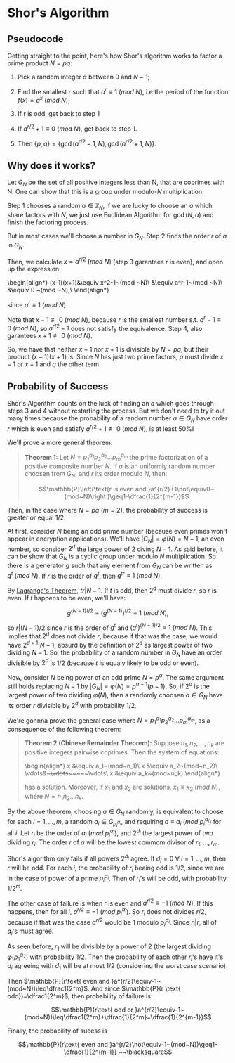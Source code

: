 # Shor's Algorithm

<!-- Description of the algorithm, mathematical statements and proofs. -->

## Pseudocode

Getting straight to the point, here's how Shor's algorithm works to factor a prime product $N=pq$:

1. Pick a random integer $a$ between $0$ and $N-1$;

2. Find the smallest $r$ such that $a^r\equiv 1 ~(mod ~N)$, i.e the period of the function $f(x)=a^x~(mod~N)$;

3. If r is odd, get back to step 1

4. If $a^{r/2}+1\equiv 0~(mod~N)$, get back to step 1.

5. Then $\{p,q\}=\{\gcd(a^{r/2}-1,N),\gcd(a^{r/2}+1,N)\}$.

## Why does it works?

Let $G_N$ be the set of all positive integers less than N, that are coprimes with N. One can show that this is a group under modulo-$N$ multiplication.

Step 1 chooses a random $a\in \mathbb{Z}_N$, if we are lucky to choose an $a$ which share factors with $N$, we just use Euclidean Algorithm for $\gcd(N,a)$ and finish the factoring process.

But in most cases we'll choose a number in $G_N$. Step 2 finds the order $r$ of $a$ in $G_N$.

Then, we calculate $x=a^{r/2}~(mod~N)$ (step 3 garantees $r$ is even), and open up the expression:

\begin{align*}
    (x-1)(x+1)&\equiv x^2-1~(mod ~N)\\
    &\equiv a^r-1~(mod ~N)\\
    &\equiv 0 ~(mod ~N),\\
\end{align*}

since $a^r\equiv1~(mod~N)$

Note that $x-1\not\equiv 0 ~(mod ~N)$, because $r$ is the smallest number s.t. $a^r-1\equiv0~(mod~N)$, so $a^{r/2}-1$ does not satisfy the equivalence. Step 4, also garantees $x+1\not\equiv0~(mod~N)$.

So, we have that neither $x-1$ nor $x+1$ is divisible by $N=pq$, but their product $(x-1)(x+1)$ is. Since $N$ has just two prime factors, $p$ must divide $x-1$ or $x+1$ and $q$ the other term.

## Probability of Success

Shor's Algorithm counts on the luck of finding an $a$ which goes through steps 3 and 4 without restarting the process. But we don't need to try it out many times because the probability of a random number $a\in G_N$ have order $r$ which is even and satisfy $a^{r/2}+1\not\equiv0~(mod~N)$, is at least $50\%$!

We'll prove a more general theorem:

> **Theorem 1:** Let $N=p_1^{\alpha_1}p_2^{\alpha_2}\ldots p_m^{\alpha_m}$ the prime factorization of a positive composite number $N$. If $a$ is an uniformly random number choosen from $G_N$, and $r$ its order modulo $N$, then:
> 
> $$\mathbb{P}\left(\text{r is even and }a^{r/2}+1\not\equiv0~(mod~N)\right )\geq1-\dfrac{1}{2^{m-1}}$$
> 

Then, in the case where $N=pq$ ($m=2$), the probability of success is greater or equal $1/2$.

At first, consider $N$ being an odd prime number (because even primes won't appear in encryption applications). We'll have $|G_N|=\varphi(N)=N-1$, an even number, so consider $2^d$ the large power of 2 diving $N-1$. As said before, it can be show that $G_N$ is a cyclic group under modulo $N$ multiplication. So there is a generator $g$ such that any element from $G_N$ can be written as $g^t~(mod~N)$. If $r$ is the order of $g^t$, then $g^{tr}\equiv1~(mod~N)$.

By [Lagrange's Theorem](https://en.wikipedia.org/wiki/Lagrange%27s_theorem_(group_theory)), $tr|N-1$. If $t$ is odd, then $2^d$ must divide $r$, so $r$ is even. If $t$ happens to be even, we'll have:

$$g^{(N-1)t/2}\equiv(g^{(N-1)})^{t/2}\equiv1~(mod~N),$$

so $r|(N-1)/2$ since $r$ is the order of $g^t$ and $(g^t)^{(N-1)/2}\equiv1~(mod~N)$. This implies that $2^d$ does not divide $r$, because if that was the case, we would have $2^{d+1}|N-1$, absurd by the definition of $2^d$ as largest power of two dividing $N-1$. So, the probability of a random number in $G_N$ have an order divisible by $2^d$ is 1/2 (because $t$ is equaly likely to be odd or even).

Now, consider $N$ being power of an odd prime $N=p^{\alpha}$. The same argument still holds replacing $N-1$ by $|G_N| = \varphi(N)=p^{\alpha-1}(p-1)$. So, if $2^d$ is the largest power of two dividing $\varphi(N)$, then a randomly choosen $a\in G_N$ have its order $r$ divisible by $2^d$ with probability $1/2$.

We're gonnna prove the general case where $N=p_1^{\alpha_1}p_2^{\alpha_2}\ldots p_m^{\alpha_m}$, as a consequence of the following theorem:

> **Theorem 2 (Chinese Remainder Theorem):** Suppose $n_1,n_2,\ldots,n_k$ are positive integers pairwise coprimes. Then the system of equations:
> 
> \begin{align*}
x &\equiv a_1~(mod~n_1)\\
x &\equiv a_2~(mod~n_2)\\
\vdots&~~~~~\vdots~~~~~~~~~\vdots\\
x &\equiv a_k~(mod~n_k)
\end{align*}
> 
> has a solution. Moreover, if $x_1$ and $x_2$ are solutions, $x_1\equiv x_2~(mod~N)$, where $N=n_1n_2\ldots n_k$. 

By the above theorem, choosing $a\in G_N$ randomly, is equivalent to choose for each $i=1,\ldots,m$, a random $a_i\in G_{p_i^{\alpha_i}}$, and requiring $a\equiv a_i~(mod~p_i^{\alpha_i})$ for all $i$. Let $r_i$ be the order of $a_i~(mod~p_i^{\alpha_i})$, and $2^{d_i}$ the largest power of two dividing $r_i$. The order $r$ of $a$ will be the lowest commom divisor of $r_1,\ldots,r_m$.

Shor's algorithm only fails if all powers $2^{d_i}$ agree. If $d_i=0~\forall~i=1,\ldots,m$, then $r$ will be odd. For each $i$, the probability of $r_i$ beaing odd is $1/2$, since we are in the case of power of a prime $p_i^{\alpha_i}$. Then of $r_i$'s will be odd, with probability $1/2^{m}$.

<!-- If $d_i=d$, with $d\geq1$ for all $i$, where gonna have for each $i$: -->

The other case of failure is when $r$ is even and $a^{r/2}\equiv-1~(mod~N)$. If this happens, then for all $i$, $a^{r/2}\equiv-1~(mod~p_i^{\alpha_i})$. So $r_i$ does not divides $r/2$, because if that was the case $a^{r/2}$ would be $1$ modulo $p_i^{\alpha_i}$. Since $r_i|r$, all of $d_i$'s must agree.

As seen before, $r_1$ will be divisible by a power of $2$ (the largest dividing $\varphi(p_1^{\alpha_2}$) with probability $1/2$. Then the probability of each other $r_i$'s have it's $d_i$ agreeing with $d_1$ will be at most $1/2$ (considering the worst case scenario).

Then $\mathbb{P}(r\text{ even and }a^{r/2}\equiv-1~(mod~N))\leq\dfrac1{2^m}$. And since $\mathbb{P}(r \text{ odd})=\dfrac1{2^m}$, then probability of failure is:

$$\mathbb{P}(r\text{ odd or }a^{r/2}\equiv-1~(mod~N))\leq\dfrac1{2^m}+\dfrac{1}{2^m}=\dfrac{1}{2^{m-1}}$$

Finally, the probability of sucess is 

$$\mathbb{P}(r\text{ even and }a^{r/2}\not\equiv-1~(mod~N))\geq1-\dfrac{1}{2^{m-1}} ~~\blacksquare$$
